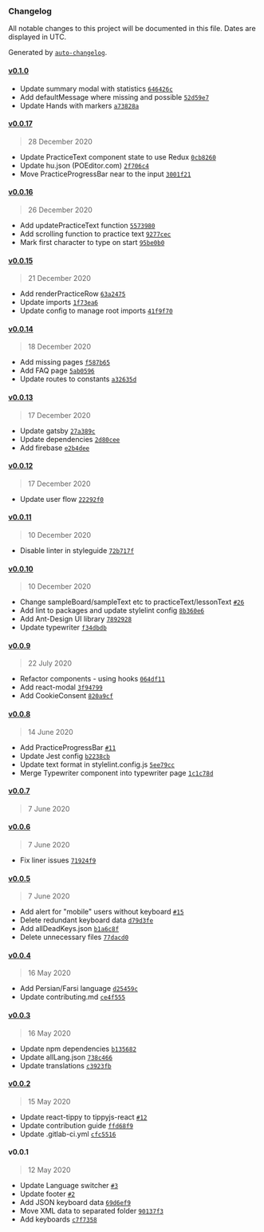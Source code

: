 ### Changelog

All notable changes to this project will be documented in this file. Dates are displayed in UTC.

Generated by [`auto-changelog`](https://github.com/CookPete/auto-changelog).

#### [v0.1.0](https://gitlab.com/zyxneo/typing/compare/v0.0.17...v0.1.0)

- Update summary modal with statistics [`646426c`](https://gitlab.com/zyxneo/typing/commit/646426c7c642b48b7856591d4ee2d6be469582db)
- Add defaultMessage where missing and possible [`52d59e7`](https://gitlab.com/zyxneo/typing/commit/52d59e77112f2151d172446383d42a4aca13ab90)
- Update Hands with markers [`a73828a`](https://gitlab.com/zyxneo/typing/commit/a73828a89e9ab1dd2318055f2bd0e8f81411d91f)

#### [v0.0.17](https://gitlab.com/zyxneo/typing/compare/v0.0.16...v0.0.17)

> 28 December 2020

- Update PracticeText component state to use Redux [`0cb8260`](https://gitlab.com/zyxneo/typing/commit/0cb82601b6431a9f2604200fc69642254f9520fb)
- Update hu.json (POEditor.com) [`2f706c4`](https://gitlab.com/zyxneo/typing/commit/2f706c4097261cd9380ba97a7dd83dcfcee206bf)
- Move PracticeProgressBar near to the input [`3001f21`](https://gitlab.com/zyxneo/typing/commit/3001f214ee2f863eb12d9487cc2bfded0a6d1eb0)

#### [v0.0.16](https://gitlab.com/zyxneo/typing/compare/v0.0.15...v0.0.16)

> 26 December 2020

- Add updatePracticeText function [`5573980`](https://gitlab.com/zyxneo/typing/commit/5573980740639242caa4a0c8051c8c91a806b464)
- Add scrolling function to practice text [`9277cec`](https://gitlab.com/zyxneo/typing/commit/9277cec25f51ae41848e4e39468954fa19afb27b)
- Mark first character to type on start [`95be0b0`](https://gitlab.com/zyxneo/typing/commit/95be0b0333ee1c163daf068396dff5201cf68375)

#### [v0.0.15](https://gitlab.com/zyxneo/typing/compare/v0.0.14...v0.0.15)

> 21 December 2020

- Add renderPracticeRow [`63a2475`](https://gitlab.com/zyxneo/typing/commit/63a24756492111bf117f2ceeb41b27972af02d67)
- Update imports [`1f73ea6`](https://gitlab.com/zyxneo/typing/commit/1f73ea64f7406d967a04ba3fc32a28ce0ff03424)
- Update config to manage root imports [`41f9f70`](https://gitlab.com/zyxneo/typing/commit/41f9f70e6c62b7bdccb1876ec1776fc45144c92b)

#### [v0.0.14](https://gitlab.com/zyxneo/typing/compare/v0.0.13...v0.0.14)

> 18 December 2020

- Add missing pages [`f587b65`](https://gitlab.com/zyxneo/typing/commit/f587b652c6875a31bcd6485beeefe0646cfb4fa7)
- Add FAQ page [`5ab0596`](https://gitlab.com/zyxneo/typing/commit/5ab0596f85fdabb9425a9b7aac00eff06a83115e)
- Update routes to constants [`a32635d`](https://gitlab.com/zyxneo/typing/commit/a32635d5c11fba1e5765558f0654ed5c42d981fa)

#### [v0.0.13](https://gitlab.com/zyxneo/typing/compare/v0.0.12...v0.0.13)

> 17 December 2020

- Update gatsby [`27a389c`](https://gitlab.com/zyxneo/typing/commit/27a389ccee064eec7e738d939c63d4e665946e91)
- Update dependencies [`2d80cee`](https://gitlab.com/zyxneo/typing/commit/2d80cee98c90c89c95646d1b9218e0c05a0026bf)
- Add firebase [`e2b4dee`](https://gitlab.com/zyxneo/typing/commit/e2b4deec9ce7e989f6f5ef942f070da60d8edff7)

#### [v0.0.12](https://gitlab.com/zyxneo/typing/compare/v0.0.11...v0.0.12)

> 17 December 2020

- Update user flow [`22292f0`](https://gitlab.com/zyxneo/typing/commit/22292f0a4e3a6c6d51e14907870d46eabba6c5e2)

#### [v0.0.11](https://gitlab.com/zyxneo/typing/compare/v0.0.10...v0.0.11)

> 10 December 2020

- Disable linter in styleguide [`72b717f`](https://gitlab.com/zyxneo/typing/commit/72b717f4a23e21c70372ffdcc1816948b301619e)

#### [v0.0.10](https://gitlab.com/zyxneo/typing/compare/v0.0.9...v0.0.10)

> 10 December 2020

- Change sampleBoard/sampleText etc to practiceText/lessonText [`#26`](https://gitlab.com/zyxneo/typing/issues/26)
- Add lint to packages and update stylelint config [`8b360e6`](https://gitlab.com/zyxneo/typing/commit/8b360e6923b67e35837eb85df7468073f3e143ce)
- Add Ant-Design UI library [`7892928`](https://gitlab.com/zyxneo/typing/commit/789292860da7cb1ca5a6de14742dd0f9fa3d81f9)
- Update typewriter [`f34dbdb`](https://gitlab.com/zyxneo/typing/commit/f34dbdb2da1b5348e7058cf34e8a55134754dbb0)

#### [v0.0.9](https://gitlab.com/zyxneo/typing/compare/v0.0.8...v0.0.9)

> 22 July 2020

- Refactor components - using hooks [`064df11`](https://gitlab.com/zyxneo/typing/commit/064df115af43ee9dec6a42b0392e16c712d3f8cb)
- Add react-modal [`3f94799`](https://gitlab.com/zyxneo/typing/commit/3f94799e78f45de3f84f153624c3d572c86ae995)
- Add CookieConsent [`820a9cf`](https://gitlab.com/zyxneo/typing/commit/820a9cf3cb562c394c20465232b3d8a45f19c3d8)

#### [v0.0.8](https://gitlab.com/zyxneo/typing/compare/v0.0.7...v0.0.8)

> 14 June 2020

- Add PracticeProgressBar [`#11`](https://gitlab.com/zyxneo/typing/issues/11)
- Update Jest config [`b2238cb`](https://gitlab.com/zyxneo/typing/commit/b2238cb55a5a3b27e620f26e3851cafbf5d21276)
- Update text format in stylelint.config.js [`5ee79cc`](https://gitlab.com/zyxneo/typing/commit/5ee79cc2752f764597c5007d0006ff0b8921133a)
- Merge Typewriter component into typewriter page [`1c1c78d`](https://gitlab.com/zyxneo/typing/commit/1c1c78d3512613d1a7841d5e83d4a9086f1a4640)

#### [v0.0.7](https://gitlab.com/zyxneo/typing/compare/v0.0.6...v0.0.7)

> 7 June 2020

#### [v0.0.6](https://gitlab.com/zyxneo/typing/compare/v0.0.5...v0.0.6)

> 7 June 2020

- Fix liner issues [`71924f9`](https://gitlab.com/zyxneo/typing/commit/71924f9e082c8048b85772e3ee293d261c06ff14)

#### [v0.0.5](https://gitlab.com/zyxneo/typing/compare/v0.0.4...v0.0.5)

> 7 June 2020

- Add alert for "mobile" users without keyboard [`#15`](https://gitlab.com/zyxneo/typing/issues/15)
- Delete redundant keyboard data [`d79d3fe`](https://gitlab.com/zyxneo/typing/commit/d79d3fed79e68440152390bd1190ca6a0895d466)
- Add allDeadKeys.json [`b1a6c8f`](https://gitlab.com/zyxneo/typing/commit/b1a6c8f4f8d86d3df00adc256c356b11fc984da9)
- Delete unnecessary files [`77dacd0`](https://gitlab.com/zyxneo/typing/commit/77dacd040e9859ce2a51d027dcc3b44f8a2e8e69)

#### [v0.0.4](https://gitlab.com/zyxneo/typing/compare/v0.0.3...v0.0.4)

> 16 May 2020

- Add Persian/Farsi language [`d25459c`](https://gitlab.com/zyxneo/typing/commit/d25459cb709c556bfb09b1e5d05b4cf418b73134)
- Update contributing.md [`ce4f555`](https://gitlab.com/zyxneo/typing/commit/ce4f555b1de39cfdcb35a3eb6ab59858656b93ca)

#### [v0.0.3](https://gitlab.com/zyxneo/typing/compare/v0.0.2...v0.0.3)

> 16 May 2020

- Update npm dependencies [`b135682`](https://gitlab.com/zyxneo/typing/commit/b135682388c5c18cfb5a77ccb8ae96bf78c4462b)
- Update allLang.json [`738c466`](https://gitlab.com/zyxneo/typing/commit/738c466f8a38054cc68e9482d2cdc774e976332e)
- Update translations [`c3923fb`](https://gitlab.com/zyxneo/typing/commit/c3923fb1add8c694030c2663e30fc462a2ff907a)

#### [v0.0.2](https://gitlab.com/zyxneo/typing/compare/v0.0.1...v0.0.2)

> 15 May 2020

- Update react-tippy to tippyjs-react [`#12`](https://gitlab.com/zyxneo/typing/issues/12)
- Update contribution guide [`ffd68f9`](https://gitlab.com/zyxneo/typing/commit/ffd68f9603895c0c08fbeb978e93708be2cc1e05)
- Update .gitlab-ci.yml [`cfc5516`](https://gitlab.com/zyxneo/typing/commit/cfc55164c37c5f153cb52cd321f026a3aa97c9d1)

#### v0.0.1

> 12 May 2020

- Update Language switcher [`#3`](https://gitlab.com/zyxneo/typing/issues/3)
- Update footer [`#2`](https://gitlab.com/zyxneo/typing/issues/2)
- Add JSON keyboard data [`69d6ef9`](https://gitlab.com/zyxneo/typing/commit/69d6ef9f9348bf6785d5ca74abb653647397523a)
- Move XML data to separated folder [`90137f3`](https://gitlab.com/zyxneo/typing/commit/90137f3a3f3f71aaec1a774de41f219514e82ece)
- Add keyboards [`c7f7358`](https://gitlab.com/zyxneo/typing/commit/c7f7358f9bbec1d7b091572a200e6354be2d6c20)
